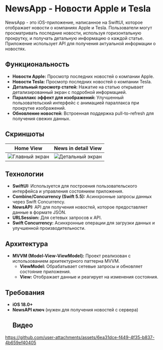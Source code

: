 # NewsApp - Новости Apple и Tesla

NewsApp - это iOS-приложение, написанное на SwiftUI, которое отображает новости о компаниях Apple и Tesla. Пользователи могут просматривать последние новости, используя горизонтальную прокрутку, и получать детальную информацию о каждой статье. Приложение использует API для получения актуальной информации о новостях.

## Функциональность

- **Новости Apple:** Просмотр последних новостей о компании Apple.
- **Новости Tesla:** Просмотр последних новостей о компании Tesla.
- **Детальный просмотр статей:** Нажатие на статью открывает детализированный экран с подробной информацией.
- **Параллакс эффект для изображений:** Улучшенный пользовательский интерфейс с анимацией параллакса при прокрутке изображений.
- **Обновление новостей:** Встроенная поддержка pull-to-refresh для получения свежих данных.
  
## Скриншоты
| Home View | News in detail View |
| :---------: | :---------: | 
|![Главный экран](https://github.com/user-attachments/assets/e3d3d7fc-702e-4a9d-8eca-d2cfee6833f7) | ![Детальный экран](https://github.com/user-attachments/assets/3efada25-0b2d-4ae1-9a48-1c5e36d95407) |



## Технологии

- **SwiftUI:** Используется для построения пользовательского интерфейса и управления состоянием приложения.
- **Combine/Concurrency (Swift 5.5):** Асинхронные запросы данных через Swift Concurrency.
- **NewsAPI:** API для получения новостей, которое предоставляет данные в формате JSON.
- **URLSession:** Для сетевых запросов к API.
- **Swift Concurrency:** Асинхронные операции для загрузки данных и улучшенной производительности.

## Архитектура

- **MVVM (Model-View-ViewModel):** Проект реализован с использованием архитектурного паттерна MVVM. 
  - **ViewModel:** Обрабатывает сетевые запросы и обновляет состояние приложения.
  - **View:** Отображает данные и реагирует на изменения состояния.

## Требования

- **iOS 18.0+**
- **NewsAPI ключ** (нужен для получения новостей с сервера)
  ## Видео



https://github.com/user-attachments/assets/6ea31dce-f449-4f35-b837-4b659ef40405

